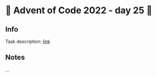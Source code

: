 # 🎄 Advent of Code 2022 - day 25 🎄

## Info

Task description: [link](https://adventofcode.com/2022/day/25)

## Notes

...
